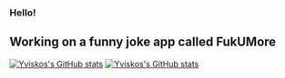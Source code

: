 ### Hello!
Working on a funny joke app called FukUMore
---
[![Yviskos's GitHub stats](https://github-readme-stats.vercel.app/api?username=yviskos&show_icons=true&theme=dark#gh-dark-mode-only)](https://github.com/anuraghazra/github-readme-stats)
[![Yviskos's GitHub stats](https://github-readme-stats.vercel.app/api/top-langs?username=yviskos&show_icons=true&locale=en&layout=compact&theme=dark)](https://github.com/anuraghazra/github-readme-stats)


